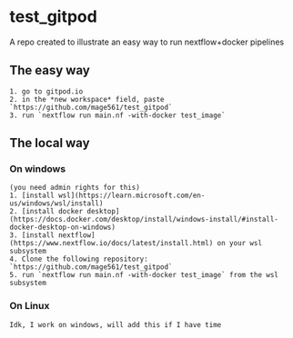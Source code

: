 # test_gitpod
A repo created to illustrate an easy way to run nextflow+docker pipelines
## The easy way
    1. go to gitpod.io
    2. in the *new workspace* field, paste `https://github.com/mage561/test_gitpod`
    3. run `nextflow run main.nf -with-docker test_image`

## The local way
### On windows
    (you need admin rights for this)
    1. [install wsl](https://learn.microsoft.com/en-us/windows/wsl/install)
    2. [install docker desktop](https://docs.docker.com/desktop/install/windows-install/#install-docker-desktop-on-windows)
    3. [install nextflow](https://www.nextflow.io/docs/latest/install.html) on your wsl subsystem
    4. Clone the following repository: `https://github.com/mage561/test_gitpod`
    5. run `nextflow run main.nf -with-docker test_image` from the wsl subsystem
### On Linux
    Idk, I work on windows, will add this if I have time

